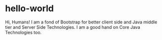 # hello-world

Hi, Humans!
I am a fond of Bootstrap for better client side and Java middle tier and Server Side Technologies.
I am a good hand on Core Java Technologies too.
